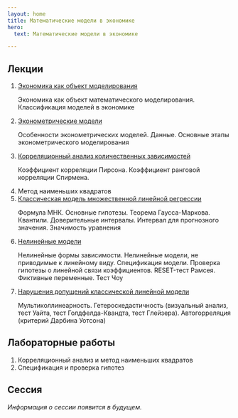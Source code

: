 ```yaml
---
layout: home
title: Математические модели в экономике
hero:
  text: Математические модели в экономике

---
```


## Лекции

1. [Экономика как объект моделирования](./2025/lectures/01/)
   <p class="subtext">Экономика как объект математического моделирования. Классификация моделей в экономике</p>
2. [Эконометрические модели](./2025/lectures/02/)
   <p class="subtext">Особенности эконометрических моделей. Данные. Основные этапы эконометрического моделирования</p>
3. [Корреляционный анализ количественных зависимостей](./2025/lectures/03/)
   <p class="subtext">Коэффициент корреляции Пирсона. Коэффициент ранговой корреляции Спирмена.</p>
4. Метод наименьших квадратов
5. [Классическая модель множественной линейной регрессии](./2025/lectures/05/) <!-- (?) -->
   <p class="subtext">Формула МНК. Основные гипотезы. Теорема Гаусса-Маркова. Квантили. Доверительные интервалы. Интервал для прогнозного значения. Значимость уравнения</p>
6. [Нелинейные модели](./2025/lectures/06/)
   <p class="subtext">Нелинейные формы зависимости. Нелинейные модели, не приводимые к линейному виду. Спецификация модели. Проверка гипотезы о линейной связи коэффициентов. RESET-тест Рамсея. Фиктивные переменные. Тест Чоу</p>
7. [Нарушения допущений классической линейной модели](./2025/lectures/07/)
   <p class="subtext">Мультиколлинеарность. Гетероскедастичность (визуальный анализ, тест Уайта, тест Голдфелда-Квандта, тест Глейзера). Автогорреляция (критерий Дарбина Уотсона)</p>

## Лабораторные работы

1. Корреляционный анализ и метод наименьших квадратов
2. Спецификация и проверка гипотез

## Сессия

*Информация о сессии появится в будущем.*